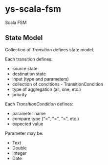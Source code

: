# ys-scala-fsm
Scala FSM

## State Model
Collection of _Transition_ defines state model.

Each transition defines:
- source state
- destination state
- input (type and parameters)
- collection of conditions - TransitionCondition
- type of aggregation (all, one, etc.)
- priority

Each _TransitionCondition_ defines:
- parameter name
- compare type ("<", "=", ">", etc.)
- expected value

Parameter may be:
- Text
- Double
- Integer
- Date
